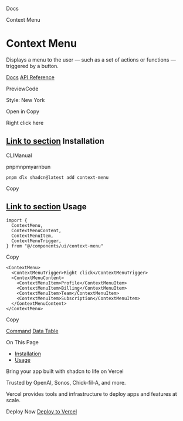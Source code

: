 Docs

Context Menu

# Context Menu

Displays a menu to the user — such as a set of actions or functions — triggered by a button.

[Docs](https://www.radix-ui.com/docs/primitives/components/context-menu) [API Reference](https://www.radix-ui.com/docs/primitives/components/context-menu#api-reference)

PreviewCode

Style: New York

Open in Copy

Right click here

## [Link to section](\#installation) Installation

CLIManual

pnpmnpmyarnbun

```relative font-mono text-sm leading-none
pnpm dlx shadcn@latest add context-menu

```

Copy

## [Link to section](\#usage) Usage

```relative rounded bg-muted px-[0.3rem] py-[0.2rem] font-mono text-sm
import {
  ContextMenu,
  ContextMenuContent,
  ContextMenuItem,
  ContextMenuTrigger,
} from "@/components/ui/context-menu"
```

Copy

```relative rounded bg-muted px-[0.3rem] py-[0.2rem] font-mono text-sm
<ContextMenu>
  <ContextMenuTrigger>Right click</ContextMenuTrigger>
  <ContextMenuContent>
    <ContextMenuItem>Profile</ContextMenuItem>
    <ContextMenuItem>Billing</ContextMenuItem>
    <ContextMenuItem>Team</ContextMenuItem>
    <ContextMenuItem>Subscription</ContextMenuItem>
  </ContextMenuContent>
</ContextMenu>
```

Copy

[Command](/docs/components/command) [Data Table](/docs/components/data-table)

On This Page

- [Installation](#installation)
- [Usage](#usage)

Bring your app built with shadcn to life on Vercel

Trusted by OpenAI, Sonos, Chick-fil-A, and more.

Vercel provides tools and infrastructure to deploy apps and features at scale.

Deploy Now [Deploy to Vercel](https://vercel.com/new?utm_source=shadcn_site&utm_medium=web&utm_campaign=docs_cta_deploy_now_callout)